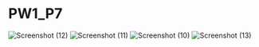 # PW1_P7

![Screenshot (12)](https://github.com/xoraozgu017/PW1_P7/assets/145304971/3f4eac26-12a8-46ce-8128-5b971f3f2107)
![Screenshot (11)](https://github.com/xoraozgu017/PW1_P7/assets/145304971/88b57de2-9ef7-43c5-ab1b-4a76a99e7636)
![Screenshot (10)](https://github.com/xoraozgu017/PW1_P7/assets/145304971/3af71be9-f413-4b31-a55e-cbf11c8696d3)
![Screenshot (13)](https://github.com/xoraozgu017/PW1_P7/assets/145304971/ec7f410b-4f89-437d-b741-67cac9bfa9f7)
